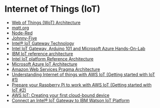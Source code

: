 Internet of Things (IoT)
=================

- [Web of Things (WoT) Architecture](https://www.w3.org/TR/wot-architecture/)
- [mqtt.org](https://github.com/mqtt/mqtt.github.io/wiki)
- [Node-Red](https://nodered.org/docs/getting-started/)
- [Johnny-Five](https://github.com/rwaldron/johnny-five/)
- [Intel® IoT Gateway Technology](https://github.com/intel-iot-devkit/intel-iot-gateway/)
- [Intel IoT Gateway, Arduino 101 and Microsoft Azure Hands-On-Lab](https://github.com/dxcamps/MicrosoftIntelIoTCamp/tree/master/HOLs)
- [IBM IoT reference architecture](https://www.ibm.com/cloud/garage/architectures/iotArchitecture)
- [Intel IoT platform Reference Architecture](https://www.intel.com.au/content/www/au/en/internet-of-things/white-papers/iot-platform-reference-architecture-paper.html)
- [Microsoft Azure IoT Architecture](https://azure.microsoft.com/en-au/updates/microsoft-azure-iot-reference-architecture-available/)
- [Amazon Web Services Pragma Architecture](https://aws.amazon.com/blogs/startups/iot-a-small-things-primer/)
- [Understanding Internet of things with AWS IoT (Getting started with IoT #1)](https://www.linkedin.com/pulse/understanding-internet-things-aws-iot-kay-lerch)
- [Prepare your Raspberry Pi to work with AWS IoT (Getting started with IoT #2)](https://www.linkedin.com/pulse/prepare-your-raspberry-pi-work-aws-iot-kay-lerch?trk=portfolio_article-card_title)
- [AWS IoT: Creating your first cloud-bound device](https://medium.com/tensoriot/aws-iot-creating-your-first-cloud-bound-device-d8dca0695f43)
- [Connect an Intel® IoT Gateway to IBM Watson IoT Platform](https://developer.ibm.com/recipes/tutorials/connect-an-intel-iot-gateway-to-iot-foundation/)

